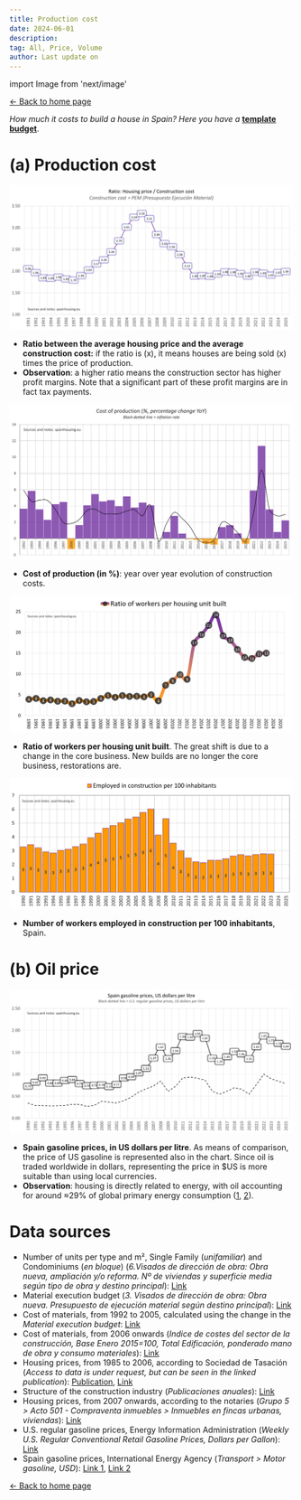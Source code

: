 ```yaml
---
title: Production cost
date: 2024-06-01
description:
tag: All, Price, Volume
author: Last update on
---
```


import Image from 'next/image'

<div class="meta-line"><a class="meta-back" href="/">← Back to home page</a></div>

*How much it costs to build a house in Spain? Here you have a* **[template budget](buildingcost)**.


# (a) Production cost

[![Coste de construcción](/images/costratio.png)](/images/costratio.png)

- **Ratio between the average housing price and the average construction cost:** if the ratio is (x), it means houses are being sold (x) times the price of production.
- **Observation**: a higher ratio means the construction sector has higher profit margins. Note that a significant part of these profit margins are in fact tax payments.

[![Coste de materiales](/images/costchange.png)](/images/costchange.png)

- **Cost of production (in %)**: year over year evolution of construction costs.

[![Trabajadores por vivienda construida](/images/workersperunit.png)](/images/workersperunit.png)

- **Ratio of workers per housing unit built**. The great shift is due to a change in the core business. New builds are no longer the core business, restorations are.

[![Trabajadores por cada 100 habitantes](/images/employed100.png)](/images/employed100.png)

- **Number of workers employed in construction per 100 inhabitants**, Spain.

# (b) Oil price

[![Precio gasolina](/images/gasoline.png)](/images/gasoline.png)

- **Spain gasoline prices, in US dollars per litre**. As means of comparison, the price of US gasoline is represented also in the chart. Since oil is traded worldwide in dollars, representing the price in $US is more suitable than using local currencies.
- **Observation**: housing is directly related to energy, with oil accounting for around ≈29% of global primary energy consumption ([1](https://www.iea.org/data-and-statistics/data-tools/energy-statistics-data-browser?country=WORLD&fuel=Energy%20supply&indicator=TESbySource), [2](https://ourworldindata.org/global-energy-200-years)).

# Data sources

- Number of units per type and m², Single Family (_unifamiliar_) and Condominiums (_en bloque_) (_6.Visados de dirección de obra: Obra nueva, ampliación y/o reforma. Nº de viviendas y superficie media según tipo de obra y destino principal_): [Link](https://apps.fomento.gob.es/BoletinOnline/?nivel=2&orden=09000000)
- Material execution budget (_3. Visados de dirección de obra: Obra nueva. Presupuesto de ejecución material según destino principal_): [Link](https://apps.fomento.gob.es/BoletinOnline/?nivel=2&orden=09000000)
- Cost of materials, from 1992 to 2005, calculated using the change in the _Material execution budget_: [Link](https://apps.fomento.gob.es/BoletinOnline/?nivel=2&orden=08000000)
- Cost of materials, from 2006 onwards (_Indice de costes del sector de la construcción, Base Enero 2015=100, Total Edificación, ponderado mano de obra y consumo materiales_): [Link](https://apps.fomento.gob.es/BoletinOnline/?nivel=2&orden=08000000)
- Housing prices, from 1985 to 2006, according to Sociedad de Tasación (_Access to data is under request, but can be seen in the linked publication_): [Publication](https://www.st-tasacion.es/ext/pdf/estudios/sep19/2-Evolucion_de_Precios_de_Vivienda.pdf), [Link](https://www.st-tasacion.es/informe-de-tendencias-digital/)
- Structure of the construction industry (_Publicaciones anuales_): [Link](https://www.mitma.gob.es/informacion-para-el-ciudadano/informacion-estadistica/construccion/estructura-de-la-industria-de-la-construccion/estructura-de-la-industria-de-laconstruccion)
- Housing prices, from 2007 onwards, according to the notaries (_Grupo 5 > Acto 501 - Compraventa inmuebles > Inmuebles en fincas urbanas, viviendas_): [Link](http://www.notariado.org/liferay/web/cien/estadisticas-al-completo)
- U.S. regular gasoline prices, Energy Information Administration (_Weekly U.S. Regular Conventional Retail Gasoline Prices, Dollars per Gallon_): [Link](https://www.eia.gov/petroleum/gasdiesel/)
- Spain gasoline prices, International Energy Agency (_Transport > Motor gasoline, USD_): [Link 1](https://www.iea.org/data-and-statistics/data-tools/end-use-prices-data-explorer?tab=Yearly+prices), [Link 2](https://www.dieselogasolina.com/)

<div class="meta-line"><a class="meta-back" href="/">← Back to home page</a></div>

